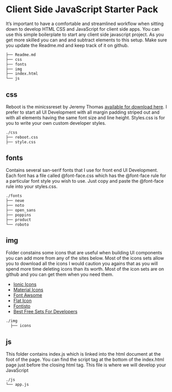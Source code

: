 # Client Side JavaScript Starter Pack
It’s important to have a comfortable and streamlined workflow when sitting down to develop HTML CSS and JavaScript for client side apps. You can use this simple boilerplate to start any client side javascript project. As you get more skilled you can and and subtract elements to this setup. Make sure you update the Readme.md  and keep track of it on github.


 ```bash
├── Readme.md
├── css
├── fonts
├── img
├── index.html
└── js

```

## css ##
Reboot is the minicssreset by Jeremy Thomas  [available for download here](https://jgthms.com/minireset.css/). I prefer to start all UI Development with all margin padding striped out and with all elements having the same font size and line height. Styles.css is for you to write your own custom developer styles.
```bash
./css
├── reboot.css
├── style.css
```

## fonts ##
Contains several san-serif fonts that I use for front end UI Development. Each font has a file called @font-face.css which has the @font-face rule for a particular font style you wish to use. Just copy and paste the @font-face rule into your styles.css.
```bash
./fonts
├── neue
├── noto
├── open_sans
├── poppins
├── product
└── roboto    
```

## img ##
Folder constains some icons that are useful when building UI components you can add more from any of the sites below. Most of the icons sets allow you to download all the icons I would caution you agains that as you will spend more time deleting icons than its worth. Most of the icon sets are on github and you can get them when  you need them.  

- [Ionic Icons](https://ionicons.com/)  
- [Material Icons](https://material.io/resources/icons/?style=baseline)  
- [Font Awsome](https://fontawesome.com/)  
- [Flat Icon](https://www.flaticon.com/)
- [Fontisto](https://fontisto.com/)
- [Best Free Sets For Developers](https://medium.com/@GrayGrids/30-best-free-icon-packs-for-web-designers-2f2317ceaff9)  

```bash
./img
  ├── icons
```


## js ##
This folder contains index.js which is linked into the html document at the foot of the page. You can find the script tag at the bottom of the index.html page just before the closing html tag. This file is where we will develop your JavaScript

```bash
./js
└── app.js
```





